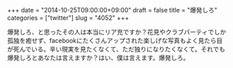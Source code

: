 +++
date = "2014-10-25T09:00:00+09:00"
draft = false
title = "爆発しろ"
categories = ["twitter"]
slug = "4052"
+++

爆発しろ、と思ったその人は本当にリア充ですか？花見やクラブパーティでしか孤独を癒せず、facebookにたくさんアップされた楽しげな写真もよく見たら目が死んでいる。辛い現実を見たくなくて、ただ独りになりたくなくて。それでも爆発しろとあなたは言えますか？はい、僕は言えます。爆発しろ。
